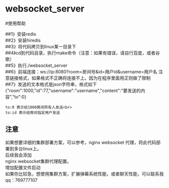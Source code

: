 # websocket_server


#使用帮助<br>

##1》安装redis<br>
##2》安装hiredis<br>
##3》将代码拷贝到linux某一目录下<br>
##4》cd到代码目录，执行make命令（注意：如果有错误，请自行百度，或者谷歌）<br>
##5》执行./websocket_server<br>
##6》前端连接：ws://ip:8080?room=房间号&id=用户id&username=用户名 注意链接格式，如果格式不正确将连接不上。因为在程序里面用正则做了限制<br>
##7》发送的文本格式是json字符串，格式如下<br>
	{\"room\":1000,\"id\":77,\"username\":\"username\",\"content\":\"要发送的内容\",\"to\":0}<br>

	to:0 表示给1000房间所有人发送<br>
	to:id 表示给房间指定用户发送

     
注意
--------
如果想要详细的集群部署方案，可以参考，nginx websocket 代理，将此代码部署到多台linux上。<br>
后续我会添加 <br>
nginx websocket集群代理配置。<br>
增加配置文件启动<br>
如果你比较急，想使用集群方案，扩展弹幕系统性能，或者聊天性能，可以联系我qq：769777107
